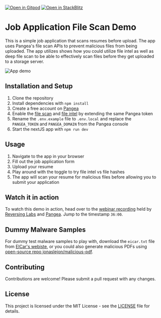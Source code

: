 [![Open in Gitpod](https://gitpod.io/button/open-in-gitpod.svg)](https://gitpod.io/#https://github.com/pangeacyber/job-app-file-scan-demo)
[![Open in StackBlitz](https://developer.stackblitz.com/img/open_in_stackblitz.svg)](https://stackblitz.com/github/pangeacyber/job-app-file-scan-demo?file=README.md)

# Job Application File Scan Demo

This is a simple job application that scans resumes before upload. The app uses Pangea's file scan APIs to prevent malicious files from being uploaded. The app utilizes shows how you could utilize file intel as well as deep file scan to be able to effectively scan files before they get uploaded to a storage server.

![App demo](./job-file-scan-demo.gif)

## Installation and Setup

1. Clone the repository
2. Install dependencies with `npm install`
3. Create a free account on [Pangea](https://pangea.cloud/services/file-scan/?utm_source=github&utm_medium=job-app-file-scan-demo)
4. Enable the [file scan](https://console.pangea.cloud/service/file-scan/?utm_source=github&utm_medium=job-app-file-scan-demo) and [file intel](https://console.pangea.cloud/service/file-scan/?utm_source=github&utm_medium=job-app-file-scan-demo) by extending the same Pangea token
5. Rename the `.env.example` file to `.env.local` and replace the `PANGEA_TOKEN` and `PANGEA_DOMAIN` from the Pangea console
6. Start the nextJS app with `npm run dev`

## Usage

1. Navigate to the app in your browser
2. Fill out the job application form
3. Upload your resume
4. Play around with the toggle to try file intel vs file hashes
5. The app will scan your resume for malicious files before allowing you to submit your application

## Watch it in action

To watch this demo in action, head over to the [webinar recording](https://www.reversinglabs.com/webinars/exposing-dark-side-of-code-thankyou?utm_source=github&utm_medium=utm_medium=job-app-file-scan-demo&ref=pangea) held by [Reversing Labs](https://www.reversinglabs.com/?ref=pangea&utm_source=github&utm_medium=job-app-file-scan-demo) and [Pangea](https://pangea.cloud/?utm_source=github&utm_medium=job-app-file-scan-demo). Jump to the timestamp `36:00`.

## Dummy Malware Samples
For dummy test malware samples to play with, download the `eicar.txt` file from [EICar's webiste](https://eicar.org/download-anti-malware-testfile?ref=pangea.cloud), or you could also generate malicious PDFs using [open-source repo jonaslejon/malicious-pdf](https://github.com/jonaslejon/malicious-pdf).

## Contributing

Contributions are welcome! Please submit a pull request with any changes.

## License

This project is licensed under the MIT License - see the [LICENSE](LICENSE) file for details.
